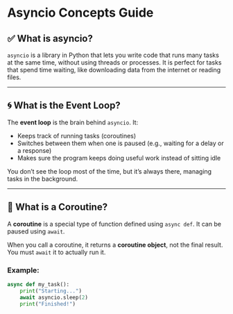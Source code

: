 <!--
File type: Markdown (.md)
Purpose: Contains bilingual explanations of all key asyncio concepts.
-->

# Asyncio Concepts Guide

## ✅ What is asyncio?

`asyncio` is a library in Python that lets you write code that runs many tasks at the same time, without using threads or processes. It is perfect for tasks that spend time waiting, like downloading data from the internet or reading files.

---

## 🌀 What is the Event Loop?

The **event loop** is the brain behind `asyncio`. It:

- Keeps track of running tasks (coroutines)
- Switches between them when one is paused (e.g., waiting for a delay or a response)
- Makes sure the program keeps doing useful work instead of sitting idle

You don’t see the loop most of the time, but it’s always there, managing tasks in the background.

---

## 🧠 What is a Coroutine?

A **coroutine** is a special type of function defined using `async def`. It can be paused using `await`.

When you call a coroutine, it returns a **coroutine object**, not the final result. You must `await` it to actually run it.

### Example:
```python
async def my_task():
    print("Starting...")
    await asyncio.sleep(2)
    print("Finished!")
